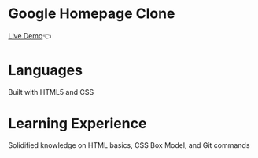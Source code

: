 # Google Homepage Clone
  [Live Demo](https://lwazi71.github.io/google-homepage2/)👈
# Languages
  Built with HTML5 and CSS

# Learning Experience
  Solidified knowledge on HTML basics, CSS Box Model, and Git commands
